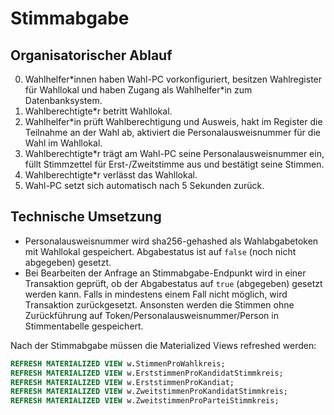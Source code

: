 # Stimmabgabe
## Organisatorischer Ablauf

0. Wahlhelfer*innen haben Wahl-PC vorkonfiguriert, besitzen Wahlregister für Wahllokal und haben Zugang als Wahlhelfer\*in zum Datenbanksystem.
1. Wahlberechtigte*r betritt Wahllokal.
2. Wahlhelfer*in prüft Wahlberechtigung und Ausweis, hakt im Register die Teilnahme an der Wahl ab, aktiviert die Personalausweisnummer für die Wahl im Wahllokal.
3. Wahlberechtigte*r trägt am Wahl-PC seine Personalausweisnummer ein, füllt Stimmzettel für Erst-/Zweitstimme aus und bestätigt seine Stimmen.
4. Wahlberechtigte*r verlässt das Wahllokal.
5. Wahl-PC setzt sich automatisch nach 5 Sekunden zurück.


## Technische Umsetzung
- Personalausweisnummer wird sha256-gehashed als Wahlabgabetoken mit Wahllokal gespeichert. Abgabestatus ist auf `false` (noch nicht abgegeben) gesetzt.
- Bei Bearbeiten der Anfrage an Stimmabgabe-Endpunkt wird in einer Transaktion geprüft, ob der Abgabestatus auf `true` (abgegeben) gesetzt werden kann. Falls in mindestens einem Fall nicht möglich, wird Transaktion zurückgesetzt. Ansonsten werden die Stimmen ohne Zurückführung auf Token/Personalausweisnummer/Person in Stimmentabelle gespeichert.

Nach der Stimmabgabe müssen die Materialized Views refreshed werden:
````sql
REFRESH MATERIALIZED VIEW w.StimmenProWahlkreis;
REFRESH MATERIALIZED VIEW w.ErststimmenProKandidatStimmkreis;
REFRESH MATERIALIZED VIEW w.ErststimmenProKandiat;
REFRESH MATERIALIZED VIEW w.ZweitstimmenProKandidatStimmkreis;
REFRESH MATERIALIZED VIEW w.ZweitstimmenProParteiStimmkreis;
````